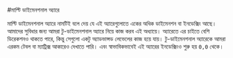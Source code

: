 #মাল্টি ডাইমেনশনাল অ্যারে

মাল্টি ডাইমেনশনাল অ্যারে নামটিই বলে দেয় যে এই অ্যারেগুলোতে একের অধিক ডাইমেনশন বা ইনডেক্সিং আছে। আমাদের সুবিধার জন্য আমরা টু-ডাইমেনশনাল অ্যারে নিয়ে কাজ করব এই অধ্যায়ে। অ্যারেতে এর চাইতে বেশি ডিরেকশনও থাকতে পারে, কিন্তু সেগুলো একটু অ্যাডভান্সড লেভেলের কাজ হয়ে যায়। টু-ডাইমেনশনাল অ্যারেকে আমরা এরকম টেবল বা ম্যাট্রিক্স আকারেও দেখাতে পারি। এবং স্বাভাবিকভাবেই এই অ্যারের ইনডেক্সিংও শুরু হয় `0,0` থেকে।
